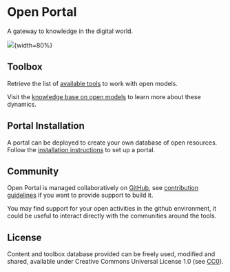 # Open Portal 

A gateway to knowledge in the digital world.

![](assets/open-models.png){width=80%}

## Toolbox

Retrieve the list of [available tools](toolbox/README.md) to work with open models.

Visit the [knowledge base on open models](https://open-models.org) to learn more about these dynamics.

## Portal Installation

A portal can be deployed to create your own database of open resources. Follow the [installation instructions](installation.md)
to set up a portal.

## Community

Open Portal is managed collaboratively on [GitHub](https://github.com/Open-Models/Portal), see [contribution guidelines](contribute.md)
if you want to provide support to build it.

You may find support for your open activities in the github environment, it could be useful to interact directly with
the communities around the tools.

## License

Content and toolbox database provided can be freely used, modified and shared,
available under Creative Commons Universal License 1.0 (see [CC0](https://creativecommons.org/publicdomain/zero/1.0/)).
